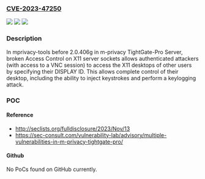 ### [CVE-2023-47250](https://cve.mitre.org/cgi-bin/cvename.cgi?name=CVE-2023-47250)
![](https://img.shields.io/static/v1?label=Product&message=n%2Fa&color=blue)
![](https://img.shields.io/static/v1?label=Version&message=n%2Fa&color=blue)
![](https://img.shields.io/static/v1?label=Vulnerability&message=n%2Fa&color=brighgreen)

### Description

In mprivacy-tools before 2.0.406g in m-privacy TightGate-Pro Server, broken Access Control on X11 server sockets allows authenticated attackers (with access to a VNC session) to access the X11 desktops of other users by specifying their DISPLAY ID. This allows complete control of their desktop, including the ability to inject keystrokes and perform a keylogging attack.

### POC

#### Reference
- http://seclists.org/fulldisclosure/2023/Nov/13
- https://sec-consult.com/vulnerability-lab/advisory/multiple-vulnerabilities-in-m-privacy-tightgate-pro/

#### Github
No PoCs found on GitHub currently.

